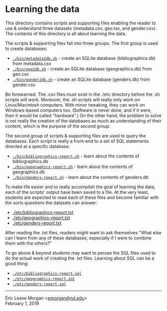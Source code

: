 # Learning the data

This directory contains scripts and supporting files enabling the reader to use &amp; understand three datasets (metadata.csv, geo.tsv, and gender.csv). The contents of this directory is all about learning the data.

The scripts &amp; supporting files fall into three groups. The first group is used to create databases:

  * [`./bin/metadata2db.sh`](./bin/metadata2db.sh) - create an SQLite database (bibliographics.db) from metadata.csv
  * [`./bin/geo2db.sh`](./bin/geo2db.sh) - create an SQLite database (geographics.db) from geo.csv
  * [`./bin/gender2db.sh`](./bin/gender2db.sh) - create an SQLite database (genders.db) from gender.csv

Be forewarned. The .csv files must exist in the ./etc directory before the .sh scripts will work. Moreover, the .sh scripts will really only work on Linux/Macintosh computers. With minor tweaking, they can work on Windows-based computers too. (Software is never done, and if it were, then it would be called "hardware".) On the other hand, the problem to solve is not really the creation of the databases as much as understanding of their content, which is the purpose of the second group.

The second group of scripts &amp; supporting files are used to query the databases. Each script is really a front-end to a set of SQL statements directed at a specific database:

  * [`./bin/bibliographics-report.sh`](./bin/bibliographics-report.sh) - learn about the contents of bibliographics.db
  * [`./bin/geographics-report.sh`](./bin/geographics-report.sh) - learn about the contents of geographics.db
  * [`./bin/genders-report.sh`](./bin/genders-report.sh) - learn about the contents of genders.db

To make life easier and to really accomplish the goal of learning the data, each of the scripts' output have been saved to a file. At the very least, students are expected to read each of these files and become familiar with the sorts questions the datasets can answer:

  * [./etc/bibliographics-report.txt](./etc/bibliographics-report.txt)
  * [./etc/geographics-report.txt](./etc/geographics-report.txt)
  * [./etc/genders-report.txt](./etc/genders-report.txt)

After reading the .txt files, readers might want to ask themselves "What else can I learn from any of these databases, especially if I were to combine them with the others?"

To go above &amp; beyond students may want to peruse the SQL files used to do the actual work of creating the .txt files. Learning about SQL can be a good thing:

  * [`./etc/bibliographics-report.sql`](./etc/bibliographics-report.sql)
  * [`./etc/geographics-report.sql`](./etc/geographics-report.sql)
  * [`./etc/genders-report.sql`](./etc/genders-report.sql)

---
Eric Lease Morgan &lt;emorgan@nd.edu&gt;  
February 1, 2019
